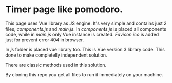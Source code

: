 # Timer page like pomodoro.

This page uses Vue library as JS engine. It's very simple and contains just 2 files, *components.js* and *main.js*. In *components.js* is placed all components code, while in *main.js* only Vue instance is created. *Favicon.ico* is added just for prevent error 404 in browser.

In *js* folder is placed vue library too. This is Vue version 3 library code. This done to make completelly independent solution.

There are classic methods used in this solution.

By cloning this repo you get all files to run it immediately on your machine.